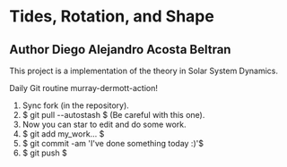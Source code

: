 # Tides, Rotation, and Shape
## Author Diego Alejandro Acosta Beltran

This project is a implementation of the theory in Solar System Dynamics.

Daily Git routine murray-dermott-action!

1. Sync fork (in the repository).
2. $ git pull --autostash $ (Be careful with this one).
3. Now you can star to edit and do some work.
4. $ git add my_work... $
5. $ git commit -am 'I've done something today :)'$
5. $ git push $



